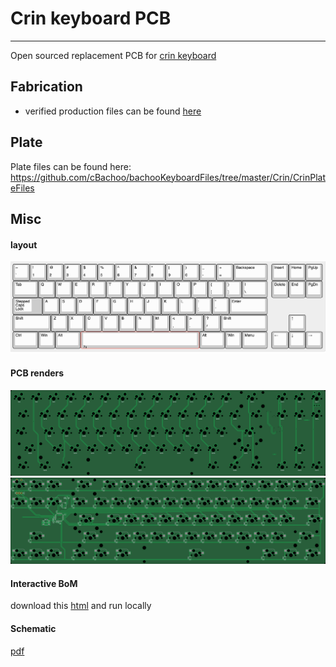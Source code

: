 # Crin keyboard PCB
-----------

Open sourced replacement PCB for [crin keyboard](https://cannonkeys.com/products/gb-crin-keyboard)

## Fabrication
* verified production files can be found [here](./pcb_production)

## Plate
Plate files can be found here:
https://github.com/cBachoo/bachooKeyboardFiles/tree/master/Crin/CrinPlateFiles

## Misc
#### layout
![](./documentation/layout.png)

#### PCB renders
![](<./documentation/crin custom layout-top.jpg>)
![](<./documentation/crin custom layout-bottom.jpg>)

#### Interactive BoM
download this [html](<./documentation/crin custom layout-ibom.html>) and run locally

#### Schematic
[pdf](<./documentation/crin custom layout-schematic.pdf>)
